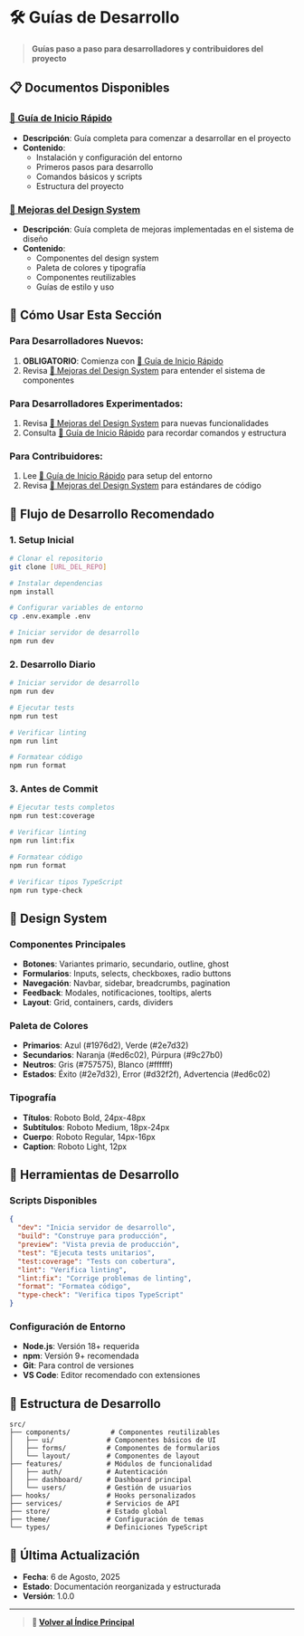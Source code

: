 # 🛠️ Guías de Desarrollo

> **Guías paso a paso para desarrolladores y contribuidores del proyecto**

## 📋 **Documentos Disponibles**

### [🚀 Guía de Inicio Rápido](START.md)
- **Descripción**: Guía completa para comenzar a desarrollar en el proyecto
- **Contenido**: 
  - Instalación y configuración del entorno
  - Primeros pasos para desarrollo
  - Comandos básicos y scripts
  - Estructura del proyecto

### [🎨 Mejoras del Design System](MEJORAS_DESIGN_SYSTEM_COMPLETO.md)
- **Descripción**: Guía completa de mejoras implementadas en el sistema de diseño
- **Contenido**:
  - Componentes del design system
  - Paleta de colores y tipografía
  - Componentes reutilizables
  - Guías de estilo y uso

## 🎯 **Cómo Usar Esta Sección**

### **Para Desarrolladores Nuevos:**
1. **OBLIGATORIO**: Comienza con [🚀 Guía de Inicio Rápido](START.md)
2. Revisa [🎨 Mejoras del Design System](MEJORAS_DESIGN_SYSTEM_COMPLETO.md) para entender el sistema de componentes

### **Para Desarrolladores Experimentados:**
1. Revisa [🎨 Mejoras del Design System](MEJORAS_DESIGN_SYSTEM_COMPLETO.md) para nuevas funcionalidades
2. Consulta [🚀 Guía de Inicio Rápido](START.md) para recordar comandos y estructura

### **Para Contribuidores:**
1. Lee [🚀 Guía de Inicio Rápido](START.md) para setup del entorno
2. Revisa [🎨 Mejoras del Design System](MEJORAS_DESIGN_SYSTEM_COMPLETO.md) para estándares de código

## 🚀 **Flujo de Desarrollo Recomendado**

### **1. Setup Inicial**
```bash
# Clonar el repositorio
git clone [URL_DEL_REPO]

# Instalar dependencias
npm install

# Configurar variables de entorno
cp .env.example .env

# Iniciar servidor de desarrollo
npm run dev
```

### **2. Desarrollo Diario**
```bash
# Iniciar servidor de desarrollo
npm run dev

# Ejecutar tests
npm run test

# Verificar linting
npm run lint

# Formatear código
npm run format
```

### **3. Antes de Commit**
```bash
# Ejecutar tests completos
npm run test:coverage

# Verificar linting
npm run lint:fix

# Formatear código
npm run format

# Verificar tipos TypeScript
npm run type-check
```

## 🎨 **Design System**

### **Componentes Principales**
- **Botones**: Variantes primario, secundario, outline, ghost
- **Formularios**: Inputs, selects, checkboxes, radio buttons
- **Navegación**: Navbar, sidebar, breadcrumbs, pagination
- **Feedback**: Modales, notificaciones, tooltips, alerts
- **Layout**: Grid, containers, cards, dividers

### **Paleta de Colores**
- **Primarios**: Azul (#1976d2), Verde (#2e7d32)
- **Secundarios**: Naranja (#ed6c02), Púrpura (#9c27b0)
- **Neutros**: Gris (#757575), Blanco (#ffffff)
- **Estados**: Éxito (#2e7d32), Error (#d32f2f), Advertencia (#ed6c02)

### **Tipografía**
- **Títulos**: Roboto Bold, 24px-48px
- **Subtítulos**: Roboto Medium, 18px-24px
- **Cuerpo**: Roboto Regular, 14px-16px
- **Caption**: Roboto Light, 12px

## 🔧 **Herramientas de Desarrollo**

### **Scripts Disponibles**
```json
{
  "dev": "Inicia servidor de desarrollo",
  "build": "Construye para producción",
  "preview": "Vista previa de producción",
  "test": "Ejecuta tests unitarios",
  "test:coverage": "Tests con cobertura",
  "lint": "Verifica linting",
  "lint:fix": "Corrige problemas de linting",
  "format": "Formatea código",
  "type-check": "Verifica tipos TypeScript"
}
```

### **Configuración de Entorno**
- **Node.js**: Versión 18+ requerida
- **npm**: Versión 9+ recomendada
- **Git**: Para control de versiones
- **VS Code**: Editor recomendado con extensiones

## 📁 **Estructura de Desarrollo**

```
src/
├── components/          # Componentes reutilizables
│   ├── ui/             # Componentes básicos de UI
│   ├── forms/          # Componentes de formularios
│   └── layout/         # Componentes de layout
├── features/           # Módulos de funcionalidad
│   ├── auth/           # Autenticación
│   ├── dashboard/      # Dashboard principal
│   └── users/          # Gestión de usuarios
├── hooks/              # Hooks personalizados
├── services/           # Servicios de API
├── store/              # Estado global
├── theme/              # Configuración de temas
└── types/              # Definiciones TypeScript
```

## 🔄 **Última Actualización**

- **Fecha**: 6 de Agosto, 2025
- **Estado**: Documentación reorganizada y estructurada
- **Versión**: 1.0.0

---

> **📖 [Volver al Índice Principal](../README.md)**
